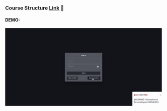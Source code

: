 ### Course Structure [Link](https://vojvodinaictcluster.org/sr/javajuniorprogram/) :rocket:
#### DEMO:
![Alt text](https://github.com/RastkoD/Fullstack_Bootcamp/blob/main/classmate_demo.gif?raw=true "Optional Title")
